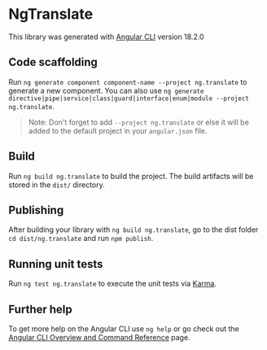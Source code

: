 # NgTranslate

This library was generated with [Angular CLI](https://github.com/angular/angular-cli) version 18.2.0

## Code scaffolding

Run `ng generate component component-name --project ng.translate` to generate a new component. You can also use `ng generate directive|pipe|service|class|guard|interface|enum|module --project ng.translate`.
> Note: Don't forget to add `--project ng.translate` or else it will be added to the default project in your `angular.json` file. 

## Build

Run `ng build ng.translate` to build the project. The build artifacts will be stored in the `dist/` directory.

## Publishing

After building your library with `ng build ng.translate`, go to the dist folder `cd dist/ng.translate` and run `npm publish`.

## Running unit tests

Run `ng test ng.translate` to execute the unit tests via [Karma](https://karma-runner.github.io).

## Further help

To get more help on the Angular CLI use `ng help` or go check out the [Angular CLI Overview and Command Reference](https://angular.io/cli) page.
